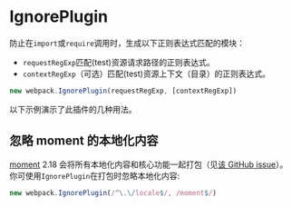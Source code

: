 # IgnorePlugin

防止在`import`或`require`调用时，生成以下正则表达式匹配的模块：

* `requestRegExp`匹配\(test\)资源请求路径的正则表达式。
* `contextRegExp`（可选）匹配\(test\)资源上下文（目录）的正则表达式。

```js
new webpack.IgnorePlugin(requestRegExp, [contextRegExp])
```

以下示例演示了此插件的几种用法。

## 忽略 moment 的本地化内容

[moment](https://momentjs.com/) 2.18 会将所有本地化内容和核心功能一起打包（见[该 GitHub issue](https://github.com/moment/moment/issues/2373)）。你可使用`IgnorePlugin`在打包时忽略本地化内容:

```js
new webpack.IgnorePlugin(/^\.\/locale$/, /moment$/)
```



